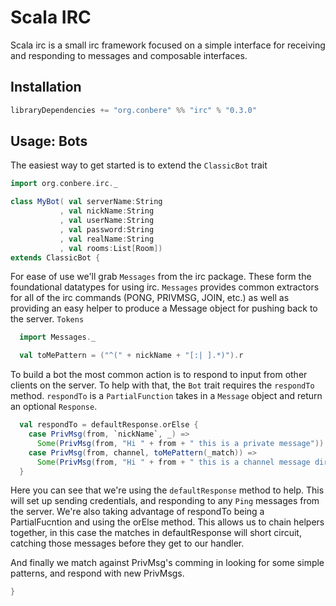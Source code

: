 # Scala IRC

Scala irc is a small irc framework focused on a simple interface for receiving and responding to messages and composable interfaces.

## Installation

```scala
libraryDependencies += "org.conbere" %% "irc" % "0.3.0"
```

## Usage: Bots

The easiest way to get started is to extend the `ClassicBot` trait

``` scala
import org.conbere.irc._

class MyBot( val serverName:String
           , val nickName:String
           , val userName:String
           , val password:String
           , val realName:String
           , val rooms:List[Room])
extends ClassicBot {
```

For ease of use we'll grab `Messages` from the irc package. These form the foundational datatypes for using irc. `Messages` provides common extractors for all of the irc commands (PONG, PRIVMSG, JOIN, etc.) as well as providing an easy helper to produce a Message object for pushing back to the server. `Tokens` 
  
```scala
  import Messages._

  val toMePattern = ("^(" + nickName + "[:| ].*)").r
```

To build a bot the most common action is to respond to input from other clients on the server. To help with that, the `Bot` trait requires the `respondTo` method. `respondTo` is a `PartialFunction` takes in a `Message` object and return an optional `Response`.

```scala
  val respondTo = defaultResponse.orElse {
    case PrivMsg(from, `nickName`, _) =>
      Some(PrivMsg(from, "Hi " + from + " this is a private message"))
    case PrivMsg(from, channel, toMePattern(_match)) =>
      Some(PrivMsg(from, "Hi " + from + " this is a channel message directed at me"))
  }
```

Here you can see that we're using the `defaultResponse` method to help. This will set up sending credentials, and responding to any `Ping` messages from the server. We're also taking advantage of respondTo being a PartialFucntion and using the orElse method. This allows us to chain helpers together, in this case the matches in defaultResponse will short circuit, catching those messages before they get to our handler.

And finally we match against PrivMsg's comming in looking for some simple patterns, and respond with new PrivMsgs.


```scala
}
```
